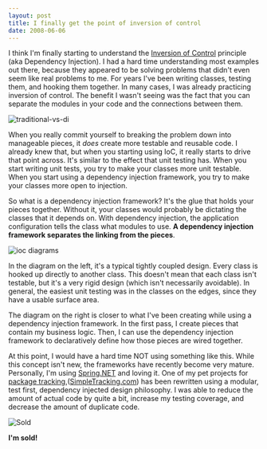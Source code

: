 ```yaml
---
layout: post
title: I finally get the point of inversion of control
date: 2008-06-06
---
```


I think I'm finally starting to understand the [Inversion of Control](http://en.wikipedia.org/wiki/Inversion_of_Control) principle (aka Dependency Injection). I had a hard time understanding most examples out there, because they appeared to be solving problems that didn't even seem like real problems to me. For years I've been writing classes, testing them, and hooking them together. In many cases, I was already practicing inversion of control. The benefit I wasn't seeing was the fact that you can separate the modules in your code and the connections between them.

![traditional-vs-di](traditional-vs-di.gif) 

When you really commit yourself to breaking the problem down into manageable pieces, it _does_ create more testable and reusable code. I already knew that, but when you starting using IoC, it really starts to drive that point across. It's similar to the effect that unit testing has. When you start writing unit tests, you try to make your classes more unit testable. When you start using a dependency injection framework, you try to make your classes more open to injection.

So what is a dependency injection framework? It's the glue that holds your pieces together. Without it, your classes would probably be dictating the classes that it depends on. With dependency injection, the application configuration tells the class what modules to use. **A dependency injection framework separates the linking from the pieces**.

![ioc diagrams](ioc-diagrams.gif)

In the diagram on the left, it's a typical tightly coupled design. Every class is hooked up directly to another class. This doesn't mean that each class isn't testable, but it's a very rigid design (which isn't necessarily avoidable). In general, the easiest unit testing was in the classes on the edges, since they have a usable surface area.

The diagram on the right is closer to what I've been creating while using a dependency injection framework. In the first pass, I create pieces that contain my business logic. Then, I can use the dependency injection framework to declaratively define how those pieces are wired together.

At this point, I would have a hard time NOT using something like this. While this concept isn't new, the frameworks have recently become very mature. Personally, I'm using [Spring.NET](http://www.springframework.net/) and loving it. One of my pet projects for [package tracking](http://www.simpletracking.com),([SimpleTracking.com](http://www.SimpleTracking.com)) has been rewritten using a modular, test first, dependency injected design philosophy. I was able to reduce the amount of actual code by quite a bit, increase my testing coverage, and decrease the amount of duplicate code.

![Sold](sold.jpg) 

**I'm sold!**